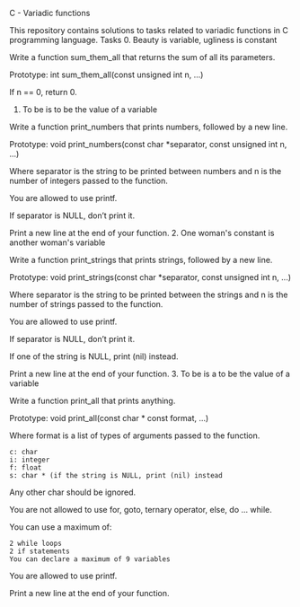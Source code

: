 C - Variadic functions

This repository contains solutions to tasks related to variadic functions in C programming language.
Tasks
0. Beauty is variable, ugliness is constant

Write a function sum_them_all that returns the sum of all its parameters.

Prototype: int sum_them_all(const unsigned int n, ...)

If n == 0, return 0.
1. To be is to be the value of a variable

Write a function print_numbers that prints numbers, followed by a new line.

Prototype: void print_numbers(const char *separator, const unsigned int n, ...)

Where separator is the string to be printed between numbers and n is the number of integers passed to the function.

You are allowed to use printf.

If separator is NULL, don’t print it.

Print a new line at the end of your function.
2. One woman's constant is another woman's variable

Write a function print_strings that prints strings, followed by a new line.

Prototype: void print_strings(const char *separator, const unsigned int n, ...)

Where separator is the string to be printed between the strings and n is the number of strings passed to the function.

You are allowed to use printf.

If separator is NULL, don’t print it.

If one of the string is NULL, print (nil) instead.

Print a new line at the end of your function.
3. To be is a to be the value of a variable

Write a function print_all that prints anything.

Prototype: void print_all(const char * const format, ...)

Where format is a list of types of arguments passed to the function.

    c: char
    i: integer
    f: float
    s: char * (if the string is NULL, print (nil) instead

Any other char should be ignored.

You are not allowed to use for, goto, ternary operator, else, do ... while.

You can use a maximum of:

    2 while loops
    2 if statements
    You can declare a maximum of 9 variables

You are allowed to use printf.

Print a new line at the end of your function.

